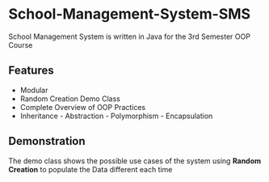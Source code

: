 # School-Management-System-SMS
School Management System is written in Java for the 3rd Semester OOP Course

**Features**
- 
- Modular
- Random Creation Demo Class
- Complete Overview of OOP Practices
- Inheritance - Abstraction - Polymorphism - Encapsulation

**Demonstration**
-
The demo class shows the possible use cases of the system using **Random Creation** to populate the Data different each time
